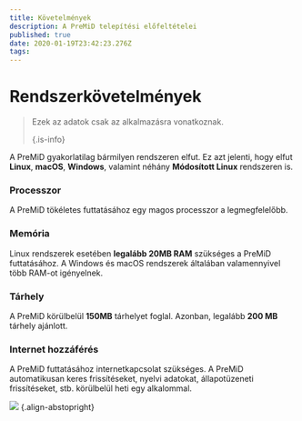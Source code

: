```yaml
---
title: Követelmények
description: A PreMiD telepítési előfeltételei
published: true
date: 2020-01-19T23:42:23.276Z
tags:
---
```


# Rendszerkövetelmények

> Ezek az adatok csak az alkalmazásra vonatkoznak. 
> 
> {.is-info}

A PreMiD gyakorlatilag bármilyen rendszeren elfut. Ez azt jelenti, hogy elfut **Linux**, **macOS**, **Windows**, valamint néhány **Módosított Linux** rendszeren is.

### Processzor
A PreMiD tökéletes futtatásához egy magos processzor a legmegfelelőbb.

### Memória
Linux rendszerek esetében **legalább 20MB RAM** szükséges a PreMiD futtatásához. A Windows és macOS rendszerek általában valamennyivel több RAM-ot igényelnek.

### Tárhely
A PreMiD körülbelül **150MB** tárhelyet foglal. Azonban, legalább **200 MB** tárhely ajánlott.

### Internet hozzáférés
A PreMiD futtatásához internetkapcsolat szükséges. A PreMiD automatikusan keres frissítéseket, nyelvi adatokat, állapotüzeneti frissítéseket, stb. körülbelül heti egy alkalommal.

![](https://a.icons8.com/ViUXyjOj/f4tFww/svg.svg) {.align-abstopright}